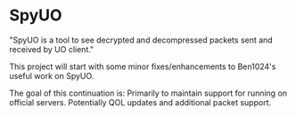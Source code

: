 # SpyUO
"SpyUO is a tool to see decrypted and decompressed packets sent and received by UO client."

This project will start with some minor fixes/enhancements to Ben1024's useful work on SpyUO.

The goal of this continuation is:
Primarily to maintain support for running on official servers.
Potentially QOL updates and additional packet support.
